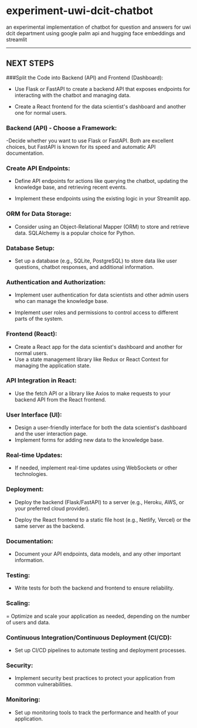 # experiment-uwi-dcit-chatbot
an experimental implementation of chatbot for question and answers for uwi dcit department using google palm api and hugging face embeddings and streamlit 

----

## NEXT STEPS

###Split the Code into Backend (API) and Frontend (Dashboard):

- Use Flask or FastAPI to create a backend API that exposes endpoints for interacting with the chatbot and managing data.

- Create a React frontend for the data scientist's dashboard and another one for normal users.

### Backend (API) - Choose a Framework:

-Decide whether you want to use Flask or FastAPI. Both are excellent choices, but FastAPI is known for its speed and automatic API documentation.

### Create API Endpoints:

- Define API endpoints for actions like querying the chatbot, updating the knowledge base, and retrieving recent events.

- Implement these endpoints using the existing logic in your Streamlit app.

### ORM for Data Storage:

- Consider using an Object-Relational Mapper (ORM) to store and retrieve data. SQLAlchemy is a popular choice for Python.

### Database Setup:

- Set up a database (e.g., SQLite, PostgreSQL) to store data like user questions, chatbot responses, and additional information.

### Authentication and Authorization:

- Implement user authentication for data scientists and other admin users who can manage the knowledge base.

- Implement user roles and permissions to control access to different parts of the system.

### Frontend (React):

- Create a React app for the data scientist's dashboard and another for normal users.
- Use a state management library like Redux or React Context for managing the application state.

### API Integration in React:

- Use the fetch API or a library like Axios to make requests to your backend API from the React frontend.

### User Interface (UI):

- Design a user-friendly interface for both the data scientist's dashboard and the user interaction page.
- Implement forms for adding new data to the knowledge base.

### Real-time Updates:

- If needed, implement real-time updates using WebSockets or other technologies.

### Deployment:

- Deploy the backend (Flask/FastAPI) to a server (e.g., Heroku, AWS, or your preferred cloud provider).

- Deploy the React frontend to a static file host (e.g., Netlify, Vercel) or the same server as the backend.

### Documentation:

- Document your API endpoints, data models, and any other important information.

### Testing:

- Write tests for both the backend and frontend to ensure reliability.

### Scaling:

= Optimize and scale your application as needed, depending on the number of users and data.

### Continuous Integration/Continuous Deployment (CI/CD):

- Set up CI/CD pipelines to automate testing and deployment processes.

### Security:

- Implement security best practices to protect your application from common vulnerabilities.

### Monitoring:

- Set up monitoring tools to track the performance and health of your application.
